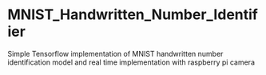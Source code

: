 # MNIST_Handwritten_Number_Identifier
Simple Tensorflow implementation of MNIST handwritten number identification model and real time implementation with raspberry pi camera
